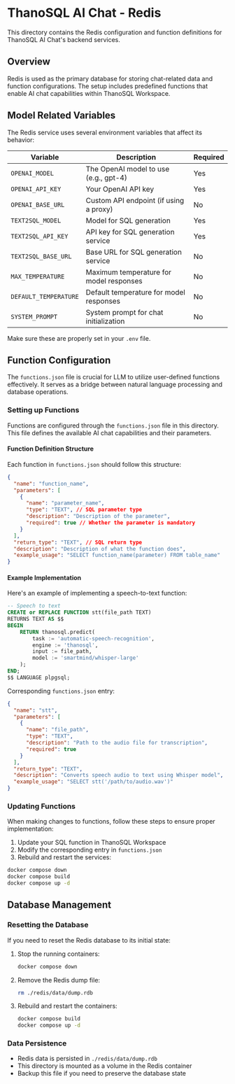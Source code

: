 # ThanoSQL AI Chat - Redis

This directory contains the Redis configuration and function definitions for ThanoSQL AI Chat's backend services.

## Overview

Redis is used as the primary database for storing chat-related data and function configurations. The setup includes predefined functions that enable AI chat capabilities within ThanoSQL Workspace.

## Model Related Variables

The Redis service uses several environment variables that affect its behavior:

| Variable              | Description                             | Required |
| --------------------- | --------------------------------------- | -------- |
| `OPENAI_MODEL`        | The OpenAI model to use (e.g., gpt-4)   | Yes      |
| `OPENAI_API_KEY`      | Your OpenAI API key                     | Yes      |
| `OPENAI_BASE_URL`     | Custom API endpoint (if using a proxy)  | No       |
| `TEXT2SQL_MODEL`      | Model for SQL generation                | Yes      |
| `TEXT2SQL_API_KEY`    | API key for SQL generation service      | Yes      |
| `TEXT2SQL_BASE_URL`   | Base URL for SQL generation service     | No       |
| `MAX_TEMPERATURE`     | Maximum temperature for model responses | No       |
| `DEFAULT_TEMPERATURE` | Default temperature for model responses | No       |
| `SYSTEM_PROMPT`       | System prompt for chat initialization   | No       |

Make sure these are properly set in your `.env` file.

## Function Configuration

The `functions.json` file is crucial for LLM to utilize user-defined functions effectively. It serves as a bridge between natural language processing and database operations.

### Setting up Functions

Functions are configured through the `functions.json` file in this directory. This file defines the available AI chat capabilities and their parameters.

#### Function Definition Structure

Each function in `functions.json` should follow this structure:

```json
{
  "name": "function_name",
  "parameters": [
    {
      "name": "parameter_name",
      "type": "TEXT", // SQL parameter type
      "description": "Description of the parameter",
      "required": true // Whether the parameter is mandatory
    }
  ],
  "return_type": "TEXT", // SQL return type
  "description": "Description of what the function does",
  "example_usage": "SELECT function_name(parameter) FROM table_name"
}
```

#### Example Implementation

Here's an example of implementing a speech-to-text function:

```sql
-- Speech to text
CREATE or REPLACE FUNCTION stt(file_path TEXT)
RETURNS TEXT AS $$
BEGIN
    RETURN thanosql.predict(
        task := 'automatic-speech-recognition',
        engine := 'thanosql',
        input := file_path,
        model := 'smartmind/whisper-large'
    );
END;
$$ LANGUAGE plpgsql;
```

Corresponding `functions.json` entry:

```json
{
  "name": "stt",
  "parameters": [
    {
      "name": "file_path",
      "type": "TEXT",
      "description": "Path to the audio file for transcription",
      "required": true
    }
  ],
  "return_type": "TEXT",
  "description": "Converts speech audio to text using Whisper model",
  "example_usage": "SELECT stt('/path/to/audio.wav')"
}
```

### Updating Functions

When making changes to functions, follow these steps to ensure proper implementation:

1. Update your SQL function in ThanoSQL Workspace
2. Modify the corresponding entry in `functions.json`
3. Rebuild and restart the services:

```bash
docker compose down
docker compose build
docker compose up -d
```

## Database Management

### Resetting the Database

If you need to reset the Redis database to its initial state:

1. Stop the running containers:

   ```bash
   docker compose down
   ```

2. Remove the Redis dump file:

   ```bash
   rm ./redis/data/dump.rdb
   ```

3. Rebuild and restart the containers:
   ```bash
   docker compose build
   docker compose up -d
   ```

### Data Persistence

- Redis data is persisted in `./redis/data/dump.rdb`
- This directory is mounted as a volume in the Redis container
- Backup this file if you need to preserve the database state
